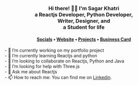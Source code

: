 
<div align="center">  
  <br>
  <h3> Hi there! 👋🤓 I'm Sagar Khatri<br>a Reactjs Developer, Python Developer, <br>Writer, Designer, and<br> a Student for life</h3>
<h4> <a href="https://www.linkedin.com/in/sagarkhatri">Socials</a> • <a href="https://devsagarkhatri.github.io/">Website</a> • <a href="https://devsagarkhatri.github.io/#projects">Projects</a> • <a href="https://devsagarkhatri.github.io/#contact">Business Card</a> </h4>
</div>
<div>
- 🔭 I’m currently working on my portfolio project<br/>
- 🌱 I’m currently learning Reactjs and python<br/>
- 👯 I’m looking to collaborate on Reactjs, Python and Java<br/>
- 🤔 I’m looking for help with Three.js<br/>
- 💬 Ask me about Reactjs<br/>
- 📫 How to reach me: You can find me on <a href="https://www.linkedin.com/in/sagarkhatri">Linkedin</a>.<br/>


<!-- Resources -->
[3.2]: https://raw.githubusercontent.com/MartinHeinz/MartinHeinz/master/linkedin-3-16.png (LinkedIn icon without padding)
[3]: https://www.linkedin.com/in/sagarkhatri/
</div>
